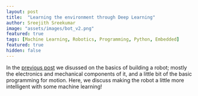 ```yaml
---
layout: post
title:  "Learning the environment through Deep Learning"
author: Sreejith Sreekumar
image: "assets/images/bot_v2.png"
featured: true
tags: [Machine Learning, Robotics, Programming, Python, Embedded]
featured: true
hidden: false
---
```


In the <a href="https://srjit.github.io/elementary-blocks-of-robotics/">previous post</a> we disussed on the basics of building a robot; mostly the electronics and mechanical components of it, and a little bit of the basic programming for motion. Here, we discuss making the robot a little more intelligent with some machine learning!



